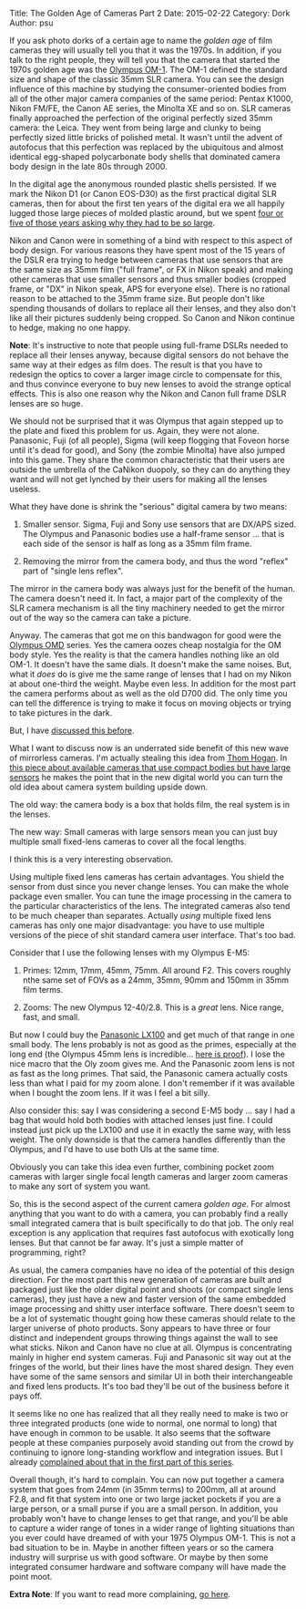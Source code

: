 Title: The Golden Age of Cameras Part 2
Date: 2015-02-22
Category: Dork
Author: psu

If you ask photo dorks of a certain age to name  the *golden age* of film cameras they will usually tell you that it was the 1970s. In addition, if you talk to the right people, they will tell you that the camera that started the 1970s golden age was the <a href="http://en.wikipedia.org/wiki/Olympus_OM-1">Olympus OM-1</a>. The OM-1 defined the standard size and shape of the classic 35mm SLR camera. You can see the design influence of this machine by studying the consumer-oriented bodies from all of the other major camera companies of the same period: Pentax K1000, Nikon FM/FE, the Canon AE series, the Minolta XE and so on. SLR cameras finally approached the perfection of the original perfectly sized 35mm camera: the Leica. They
went from being large and clunky to being perfectly sized little bricks of polished metal. It wasn't until the advent of autofocus that this perfection was replaced by the ubiquitous and almost identical egg-shaped polycarbonate body shells that dominated camera body design in the late 80s through 2000.

In the digital age the anonymous rounded plastic shells persisted. If we mark the Nikon D1 (or Canon EOS-D30) as the first practical digital SLR cameras, then for about the first ten years of the digital era we all happily lugged those large pieces of molded plastic around, but we spent <a href="http://mutable-states.com/the-camera-i-want.html">four or five of those years asking why they had to be so large</a>.

Nikon and Canon were in something of a bind with respect to this aspect of body design. For various reasons they have spent most of the 15 years of the DSLR era trying to hedge between cameras that use sensors that are the same size as 35mm film ("full frame", or FX in Nikon speak) and making other cameras that use smaller sensors and thus smaller bodies (cropped frame, or "DX" in Nikon speak, APS for everyone else). There is no rational reason to be attached to the 35mm frame size. But people don't like spending thousands of dollars to replace all their lenses, and they also don't like all their pictures suddenly being cropped. So Canon and Nikon continue to hedge, making no one happy.

**Note**: It's instructive to note that people using full-frame DSLRs needed to replace all their lenses anyway, because digital sensors do not behave the same way at their edges as film does. The result is that you have to redesign the optics to cover a larger image circle to compensate for this, and thus convince everyone to buy new lenses to avoid the strange optical effects. This is also one reason why the Nikon and Canon full frame DSLR lenses are so huge.

We should not be surprised that it was Olympus that again stepped up to the plate and fixed this problem for us. Again, they were not alone. Panasonic, Fuji (of all people), Sigma (will keep flogging that Foveon horse until it's dead for good), and Sony (the zombie Minolta) have also jumped into this game. They share the common characteristic that their users are outside the umbrella of the CaNikon duopoly, so they can do anything they want and will not get lynched by their users for making all the lenses useless.

What they have done is shrink the "serious" digital camera by two means:

1. Smaller sensor. Sigma, Fuji and Sony use sensors that are DX/APS sized. The Olympus and Panasonic bodies use a half-frame sensor ... that is each side of the sensor is half as long as a 35mm film frame.

2. Removing the mirror from the camera body, and thus the word "reflex" part of "single lens reflex".

The mirror in the camera body was always just for the benefit of the human. The camera doesn't need it. In fact, a major part of the complexity of the SLR camera mechanism is all the tiny machinery needed to get the mirror out of the way so the camera can take a picture.

Anyway. The cameras that got me on this bandwagon for good were the <a href="http://en.wikipedia.org/wiki/Olympus_OM-D_E-M5">Olympus OMD</a> series. Yes the camera oozes cheap nostalgia for the OM body style. Yes the reality is that the camera handles nothing like an old OM-1. It doesn't have the same dials. It doesn't make the same noises. But, what it *does* do is give me the same range of lenses that I had on my Nikon at about one-third the weight. Maybe even less. In addition for the most part the camera performs about as well as the old D700 did. The only time you can tell the difference is trying to make it focus on moving objects or trying to take pictures in the dark.

But, I have <a href="http://mutable-states.com/the-camera-we-want-redux.html">discussed this before</a>. 

What I want to discuss now is an underrated side benefit of this new wave of mirrorless cameras. I'm actually stealing this idea from <a href="http://www.bythom.com">Thom Hogan</a>. In <a href="http://gearophile.com/cameras/camera-articles/which-large-sensor-compact.html">this piece about available cameras that use compact bodies but have large sensors</a> he makes the point that in the new digital world you can turn the old idea about camera system building upside down.

The old way: the camera body is a box that holds film, the real system is in the lenses.

The new way: Small cameras with large sensors mean you can just buy multiple small fixed-lens cameras to cover all the focal lengths.

I think this is a very interesting observation. 

Using multiple fixed lens cameras has certain advantages. You shield the sensor from dust since you never change lenses. You can make the whole package even smaller. You can tune the image processing in the camera to the particular characteristics of the lens. The integrated cameras also tend to be much cheaper than separates. Actually *using* multiple fixed lens cameras has only one major disadvantage: you have to use multiple versions of the piece of shit standard camera user interface. That's too bad.

Consider that I use the following lenses with my Olympus E-M5:

1. Primes: 12mm, 17mm, 45mm, 75mm. All around F2. This covers roughly nthe same set of FOVs as a 24mm, 35mm, 90mm and 150mm in 35mm film terms.

2. Zooms: The new Olympus 12-40/2.8. This is a *great* lens. Nice range, fast, and small.

But now I could buy the <a href="http://www.amazon.com/Panasonic-LUMIX-LX100-Camera-Integrated/dp/B00GORMJTI/ref=sr_1_1?ie=UTF8&qid=1424613707&sr=8-1&keywords=Panasonic+LUMIX+LX100">Panasonic LX100</a> and get much of that range in one small body. The lens probably is not as good as the primes, especially at the long end (the Olympus 45mm lens is incredible... <a href="https://www.flickr.com/photos/79904144@N00/10225503805/in/photolist-gzAo2K-gqccxr-gs4e9Q">here is proof</a>). I lose the nice macro that the Oly zoom gives me. And the Panasonic zoom lens is not as fast as the long primes. That said, the Panasonic camera actually costs less than what I paid for my zoom alone. I don't remember if it was available when I bought the zoom lens. If it was I feel a bit silly.

Also consider this: say I was considering a second E-M5 body ... say I had a bag that would hold both bodies with attached lenses just fine. I could instead just pick up the LX100 and use it in exactly the same way, with less weight. The only downside is that the camera handles differently than the Olympus, and I'd have to use both UIs at the same time.

Obviously you can take this idea even further, combining pocket zoom cameras with larger single focal length cameras and larger zoom cameras to make any sort of system you want. 

So, this is the second aspect of the current camera *golden age*. For almost anything that you want to do with a camera, you can probably find a really small integrated camera that is built specifically to do that job. The only real exception is any application that requires fast autofocus with exotically long lenses. But that cannot be far away. It's just a simple matter of programming, right?

As usual, the camera companies have no idea of the potential of this design direction. For the most part this new generation of cameras are built and packaged just like the older digital point and shoots (or compact single lens cameras), they just have a new and faster version of the same embedded image processing and shitty user interface software. There doesn't seem to be a lot of systematic thought going how these cameras should relate to the larger universe of photo products. Sony appears to have three or four distinct and independent groups throwing things against the wall to see what sticks. Nikon and Canon have no clue at all. Olympus is concentrating mainly in higher end system cameras. Fuji and Panasonic sit way out at the fringes of the world, but their lines have the most shared design. They even have some of the same sensors and similar UI in both their interchangeable and fixed lens products. It's too bad they'll be out of the business before it pays off.

It seems like no one has realized that all they really need to make is two or three integrated products (one wide to normal, one normal to long) that have enough in common to be usable. It also seems that the software people at these companies purposely avoid standing out from the crowd by continuing to ignore long-standing workflow and integration issues. But I already <a href="http://mutable-states.com/the-golden-age-of-cameras-part-1.html">complained about that in the first part of this series</a>.

Overall though, it's hard to complain. You can now put together a camera system that goes from 24mm (in 35mm terms) to 200mm, all at around F2.8, and fit that system into one or two large jacket pockets if you are a large person, or a small purse if you are a small person. In addition, you probably won't have to change lenses to get that range, and you'll be able to capture a wider range of tones in a wider range of lighting situations than you ever could have dreamed of with your 1975 Olympus OM-1. This is not a bad situation to be in. Maybe in another fifteen years or so the camera industry will surprise us with good software. Or maybe by then some integrated consumer hardware and software company will have made the point moot.

**Extra Note**: If you want to read more complaining, <a href="http://www.dslrbodies.com/newsviews/homework-results-reviewed.html">go here</a>.
